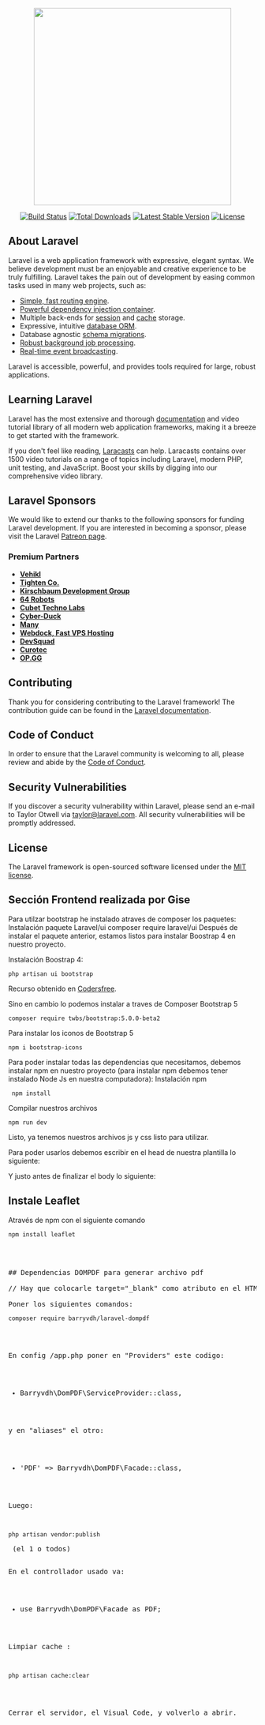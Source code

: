 <p align="center"><a href="https://laravel.com" target="_blank"><img src="https://raw.githubusercontent.com/laravel/art/master/logo-lockup/5%20SVG/2%20CMYK/1%20Full%20Color/laravel-logolockup-cmyk-red.svg" width="400"></a></p>

<p align="center">
<a href="https://travis-ci.org/laravel/framework"><img src="https://travis-ci.org/laravel/framework.svg" alt="Build Status"></a>
<a href="https://packagist.org/packages/laravel/framework"><img src="https://img.shields.io/packagist/dt/laravel/framework" alt="Total Downloads"></a>
<a href="https://packagist.org/packages/laravel/framework"><img src="https://img.shields.io/packagist/v/laravel/framework" alt="Latest Stable Version"></a>
<a href="https://packagist.org/packages/laravel/framework"><img src="https://img.shields.io/packagist/l/laravel/framework" alt="License"></a>
</p>

## About Laravel

Laravel is a web application framework with expressive, elegant syntax. We believe development must be an enjoyable and creative experience to be truly fulfilling. Laravel takes the pain out of development by easing common tasks used in many web projects, such as:

-   [Simple, fast routing engine](https://laravel.com/docs/routing).
-   [Powerful dependency injection container](https://laravel.com/docs/container).
-   Multiple back-ends for [session](https://laravel.com/docs/session) and [cache](https://laravel.com/docs/cache) storage.
-   Expressive, intuitive [database ORM](https://laravel.com/docs/eloquent).
-   Database agnostic [schema migrations](https://laravel.com/docs/migrations).
-   [Robust background job processing](https://laravel.com/docs/queues).
-   [Real-time event broadcasting](https://laravel.com/docs/broadcasting).

Laravel is accessible, powerful, and provides tools required for large, robust applications.

## Learning Laravel

Laravel has the most extensive and thorough [documentation](https://laravel.com/docs) and video tutorial library of all modern web application frameworks, making it a breeze to get started with the framework.

If you don't feel like reading, [Laracasts](https://laracasts.com) can help. Laracasts contains over 1500 video tutorials on a range of topics including Laravel, modern PHP, unit testing, and JavaScript. Boost your skills by digging into our comprehensive video library.

## Laravel Sponsors

We would like to extend our thanks to the following sponsors for funding Laravel development. If you are interested in becoming a sponsor, please visit the Laravel [Patreon page](https://patreon.com/taylorotwell).

### Premium Partners

-   **[Vehikl](https://vehikl.com/)**
-   **[Tighten Co.](https://tighten.co)**
-   **[Kirschbaum Development Group](https://kirschbaumdevelopment.com)**
-   **[64 Robots](https://64robots.com)**
-   **[Cubet Techno Labs](https://cubettech.com)**
-   **[Cyber-Duck](https://cyber-duck.co.uk)**
-   **[Many](https://www.many.co.uk)**
-   **[Webdock, Fast VPS Hosting](https://www.webdock.io/en)**
-   **[DevSquad](https://devsquad.com)**
-   **[Curotec](https://www.curotec.com/)**
-   **[OP.GG](https://op.gg)**

## Contributing

Thank you for considering contributing to the Laravel framework! The contribution guide can be found in the [Laravel documentation](https://laravel.com/docs/contributions).

## Code of Conduct

In order to ensure that the Laravel community is welcoming to all, please review and abide by the [Code of Conduct](https://laravel.com/docs/contributions#code-of-conduct).

## Security Vulnerabilities

If you discover a security vulnerability within Laravel, please send an e-mail to Taylor Otwell via [taylor@laravel.com](mailto:taylor@laravel.com). All security vulnerabilities will be promptly addressed.

## License

The Laravel framework is open-sourced software licensed under the [MIT license](https://opensource.org/licenses/MIT).

## Sección Frontend realizada por Gise

Para utilzar bootstrap he instalado atraves de composer los paquetes:
Instalación paquete Laravel/ui
composer require laravel/ui
Después de instalar el paquete anterior, estamos listos para instalar Boostrap 4 en nuestro proyecto.

Instalación Boostrap 4:

<pre><code>php artisan ui bootstrap</code></pre>

Recurso obtenido en [Codersfree](https://codersfree.com/blog/como-instalar-bootstrap-4-en-tu-proyecto-laravel-7).

Sino en cambio lo podemos instalar a traves de Composer Bootstrap 5

<pre><code>composer require twbs/bootstrap:5.0.0-beta2 </code></pre>

Para instalar los iconos de Bootstrap 5

<pre><code>npm i bootstrap-icons</code></pre>

Para poder instalar todas las dependencias que necesitamos, debemos instalar npm en nuestro proyecto (para instalar npm debemos tener instalado Node Js en nuestra computadora):
Instalación npm

 <pre><code> npm install </code></pre>

Compilar nuestros archivos

  <pre><code>npm run dev</code></pre>

Listo, ya tenemos nuestros archivos js y css listo para utilizar.

Para poder usarlos debemos escribir en el head de nuestra plantilla lo siguiente:

<link rel="stylesheet" href="{{asset('css/app.css')}}">

Y justo antes de finalizar el body lo siguiente:

<script src="{{asset('js/app.js')}}"></script>

## Instale Leaflet

Através de npm con el siguiente comando

 <pre><code>npm install leaflet</code><pre>



## Dependencias DOMPDF para generar archivo pdf

// Hay que colocarle target="_blank" como atributo en el HTML

Poner los siguientes comandos:
<pre><code>composer require barryvdh/laravel-dompdf</code></pre>

En config /app.php poner en "Providers" este codigo:

-   Barryvdh\DomPDF\ServiceProvider::class,

y en "aliases" el otro:

-   'PDF' => Barryvdh\DomPDF\Facade::class,

Luego:

<pre><code>php artisan vendor:publish</code></pre> (el 1 o todos)

En el controllador usado va:

-   use Barryvdh\DomPDF\Facade as PDF;

Limpiar cache :

<pre><code>php artisan cache:clear</code></pre>

Cerrar el servidor, el Visual Code, y volverlo a abrir.
